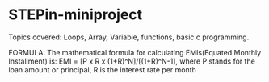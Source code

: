 # STEPin-miniproject

Topics covered:
Loops, Array, Variable, functions, basic c programming.

FORMULA:
The mathematical formula for calculating EMIs(Equated Monthly Installment) is: EMI = [P x R x (1+R)^N]/[(1+R)^N-1], where P stands for the loan amount or principal, R is the interest rate per month
